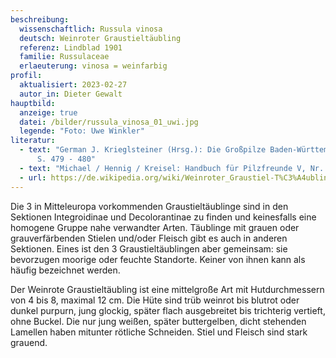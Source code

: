 ```yaml
---
beschreibung:
  wissenschaftlich: Russula vinosa
  deutsch: Weinroter Graustieltäubling
  referenz: Lindblad 1901
  familie: Russulaceae
  erlaeuterung: vinosa = weinfarbig
profil:
  aktualisiert: 2023-02-27
  autor_in: Dieter Gewalt
hauptbild:
  anzeige: true
  datei: /bilder/russula_vinosa_01_uwi.jpg
  legende: "Foto: Uwe Winkler"
literatur:
  - text: "German J. Krieglsteiner (Hrsg.): Die Großpilze Baden-Württembergs Band 2
      S. 479 - 480"
  - text: "Michael / Hennig / Kreisel: Handbuch für Pilzfreunde V, Nr. 106"
  - url: https://de.wikipedia.org/wiki/Weinroter_Graustiel-T%C3%A4ubling
---
```

Die 3 in Mitteleuropa vorkommenden Graustieltäublinge sind  in den Sektionen Integroidinae und Decolorantinae zu finden und keinesfalls eine homogene Gruppe nahe verwandter Arten. Täublinge mit grauen oder grauverfärbenden Stielen und/oder Fleisch gibt es auch in anderen Sektionen. Eines ist den 3 Graustieltäublingen aber gemeinsam: sie bevorzugen moorige oder feuchte Standorte. Keiner von ihnen kann als häufig bezeichnet werden.

Der Weinrote Graustieltäubling ist eine mittelgroße Art mit Hutdurchmessern von 4 bis 8, maximal 12 cm. Die Hüte sind trüb weinrot bis blutrot oder dunkel purpurn, jung glockig, später flach ausgebreitet bis trichterig vertieft, ohne Buckel. Die nur jung weißen, später buttergelben, dicht stehenden Lamellen haben mitunter rötliche Schneiden. Stiel und Fleisch sind stark grauend.



